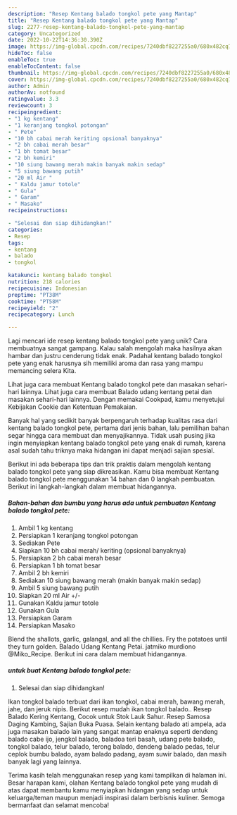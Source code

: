 ```yaml
---
description: "Resep Kentang balado tongkol pete yang Mantap"
title: "Resep Kentang balado tongkol pete yang Mantap"
slug: 2277-resep-kentang-balado-tongkol-pete-yang-mantap
category: Uncategorized
date: 2022-10-22T14:36:30.390Z
image: https://img-global.cpcdn.com/recipes/7240dbf8227255a0/680x482cq70/kentang-balado-tongkol-pete-foto-resep-utama.jpg
hideToc: false
enableToc: true
enableTocContent: false
thumbnail: https://img-global.cpcdn.com/recipes/7240dbf8227255a0/680x482cq70/kentang-balado-tongkol-pete-foto-resep-utama.jpg
cover: https://img-global.cpcdn.com/recipes/7240dbf8227255a0/680x482cq70/kentang-balado-tongkol-pete-foto-resep-utama.jpg
author: Admin
authorAv: notfound
ratingvalue: 3.3
reviewcount: 3
recipeingredient:
- "1 kg kentang"
- "1 keranjang tongkol potongan"
- " Pete"
- "10 bh cabai merah keriting opsional banyaknya"
- "2 bh cabai merah besar"
- "1 bh tomat besar"
- "2 bh kemiri"
- "10 siung bawang merah makin banyak makin sedap"
- "5 siung bawang putih"
- "20 ml Air "
- " Kaldu jamur totole"
- " Gula"
- " Garam"
- " Masako"
recipeinstructions:

- "Selesai dan siap dihidangkan!"
categories:
- Resep
tags:
- kentang
- balado
- tongkol

katakunci: kentang balado tongkol 
nutrition: 218 calories
recipecuisine: Indonesian
preptime: "PT38M"
cooktime: "PT58M"
recipeyield: "2"
recipecategory: Lunch

---
```





Lagi mencari ide resep kentang balado tongkol pete yang unik? Cara membuatnya sangat gampang. Kalau salah mengolah maka hasilnya akan hambar dan justru cenderung tidak enak. Padahal kentang balado tongkol pete yang enak harusnya sih memiliki aroma dan rasa yang mampu memancing selera Kita.





Lihat juga cara membuat Kentang balado tongkol pete dan masakan sehari-hari lainnya. Lihat juga cara membuat Balado udang kentang petai dan masakan sehari-hari lainnya. Dengan memakai Cookpad, kamu menyetujui Kebijakan Cookie dan Ketentuan Pemakaian.

Banyak hal yang sedikit banyak berpengaruh terhadap kualitas rasa dari kentang balado tongkol pete, pertama dari jenis bahan, lalu pemilihan bahan segar hingga cara membuat dan menyajikannya. Tidak usah pusing jika ingin menyiapkan kentang balado tongkol pete yang enak di rumah, karena asal sudah tahu triknya maka hidangan ini dapat menjadi sajian spesial.






Berikut ini ada beberapa tips dan trik praktis dalam mengolah kentang balado tongkol pete yang siap dikreasikan. Kamu bisa membuat Kentang balado tongkol pete menggunakan 14 bahan dan 0 langkah pembuatan. Berikut ini langkah-langkah dalam membuat hidangannya.

<!--inarticleads1-->

##### Bahan-bahan dan bumbu yang harus ada untuk pembuatan Kentang balado tongkol pete:

1. Ambil 1 kg kentang
1. Persiapkan 1 keranjang tongkol potongan
1. Sediakan  Pete
1. Siapkan 10 bh cabai merah/ keriting (opsional banyaknya)
1. Persiapkan 2 bh cabai merah besar
1. Persiapkan 1 bh tomat besar
1. Ambil 2 bh kemiri
1. Sediakan 10 siung bawang merah (makin banyak makin sedap)
1. Ambil 5 siung bawang putih
1. Siapkan 20 ml Air +/-
1. Gunakan  Kaldu jamur totole
1. Gunakan  Gula
1. Persiapkan  Garam
1. Persiapkan  Masako


Blend the shallots, garlic, galangal, and all the chillies. Fry the potatoes until they turn golden. Balado Udang Kentang Petai. jatmiko murdiono @Miko_Recipe. Berikut ini cara dalam membuat hidangannya. 

<!--inarticleads2-->

#####  untuk buat Kentang balado tongkol pete:


1. Selesai dan siap dihidangkan!

Ikan tongkol balado terbuat dari ikan tongkol, cabai merah, bawang merah, jahe, dan jeruk nipis. Berikut resep mudah ikan tongkol balado.. Resep Balado Kering Kentang, Cocok untuk Stok Lauk Sahur. Resep Samosa Daging Kambing, Sajian Buka Puasa. Selain kentang balado ati ampela, ada juga masakan balado lain yang sangat mantap enaknya seperti dendeng balado cabe ijo, jengkol balado, baladoa teri basah, udang pete balado, tongkol balado, telur balado, terong balado, dendeng balado pedas, telur ceplok bumbu balado, ayam balado padang, ayam suwir balado, dan masih banyak lagi yang lainnya. 

Terima kasih telah menggunakan resep yang kami tampilkan di halaman ini. Besar harapan kami, olahan Kentang balado tongkol pete yang mudah di atas dapat membantu kamu menyiapkan hidangan yang sedap untuk keluarga/teman maupun menjadi inspirasi dalam berbisnis kuliner. Semoga bermanfaat dan selamat mencoba!
